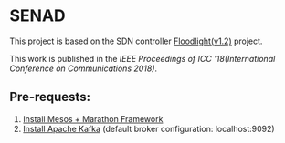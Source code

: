 SENAD
====================================
This project is based on the SDN controller [Floodlight(v1.2)](https://github.com/floodlight/floodlight) project.

This work is published in the *IEEE Proceedings of ICC '18(International Conference on Communications 2018)*.

Pre-requests:
-------------
1. [Install Mesos + Marathon Framework](https://mesosphere.github.io/marathon/docs/)
2. [Install Apache Kafka](https://kafka.apache.org/) (default  broker configuration: localhost:9092)  
